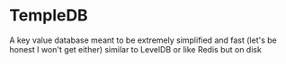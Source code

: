 # TempleDB
A key value database meant to be extremely simplified and fast (let's be honest I won't get either) similar to LevelDB or like Redis but on disk
